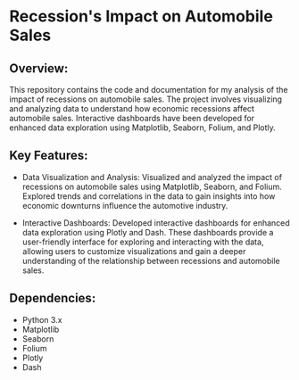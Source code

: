 # Recession's Impact on Automobile Sales

Overview:
---------
This repository contains the code and documentation for my analysis of the impact of recessions on automobile sales. The project involves visualizing and analyzing data to understand how economic recessions affect automobile sales. Interactive dashboards have been developed for enhanced data exploration using Matplotlib, Seaborn, Folium, and Plotly.

Key Features:
--------------
- Data Visualization and Analysis: Visualized and analyzed the impact of recessions on automobile sales using Matplotlib, Seaborn, and Folium. Explored trends and correlations in the data to gain insights into how economic downturns influence the automotive industry.

- Interactive Dashboards: Developed interactive dashboards for enhanced data exploration using Plotly and Dash. These dashboards provide a user-friendly interface for exploring and interacting with the data, allowing users to customize visualizations and gain a deeper understanding of the relationship between recessions and automobile sales.

Dependencies:
--------------
- Python 3.x
- Matplotlib
- Seaborn
- Folium
- Plotly
- Dash
